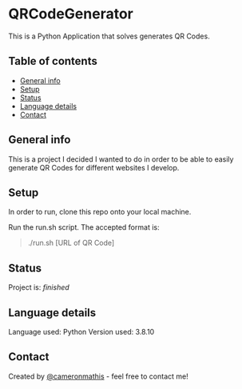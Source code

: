 # QRCodeGenerator

This is a Python Application that solves generates QR Codes.

## Table of contents

- [General info](#general-info)
- [Setup](#setup)
- [Status](#status)
- [Language details](#Language-details)
- [Contact](#contact)

## General info

This is a project I decided I wanted to do in order to be able to easily generate QR Codes for different websites I develop.

## Setup

In order to run, clone this repo onto your local machine. <br/>

Run the run.sh script. The accepted format is:

> ./run.sh [URL of QR Code]

## Status

Project is: _finished_

## Language details

Language used: Python </Run>
Version used: 3.8.10

## Contact

Created by [@cameronmathis](https://github.com/cameronmathis/) - feel free to contact me!
